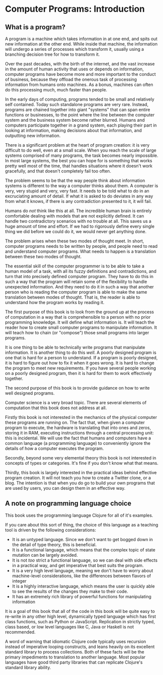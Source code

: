 # Computer Programs: Introduction

## What is a program?

A program is a machine which takes information in at one end, and spits out new information at the other end. While inside that machine, the information will undergo a series of processes which transform it, usually using a branching decision tree for how to transform it.

Over the past decades, with the birth of the internet, and the vast increase in the amount of human activity that uses or depends on information, computer programs have become more and more important to the conduct of business, because they offload the onerous task of processing information from humans onto machines. As a bonus, machines can often do this processing much, much faster than people.

In the early days of computing, programs tended to be small and relatively self contained. Today such standalone programs are very rare. Instead, programs are chained together into giant "systems" that can span entire functions or businesses, to the point where the line between the computer system and the business system become rather blurred. Humans and computers participate together in a grand system, each playing their part in looking at information, making decisions about that information, and outputting new information.

There is a significant problem at the heart of program creation: it is very difficult to do well, even at a small scale. When you reach the scale of large systems comprised of many programs, the task becomes nearly impossible. In most large systems, the best you can hope for is something that works pretty well most of the time, that handles situations where it doesn't work gracefully, and that doesn't completely fail too often.

The problem seems to be that the way people think about information systems is different to the way a computer thinks about them. A computer is very, very stupid and very, very fast. It needs to be told what to do in an excruciating amount of detail. If what it is asked to do deviates in any way from what it knows, if there is any contradiction presented to it, it will fail.

Humans do _not_ think like this at all. The incredible human brain is entirely comfortable dealing with models that are not explicitly defined. It can handle two contradictory scenarios with no trouble at all. This saves us a huge amount of time and effort. If we had to rigorously define every single thing we did before we could do it, we would never get anything done.

The problem arises when these two modes of thought meet. In short, computer programs needs to be written by people, and people need to read and understand computer programs. What needs to happen is a translation between these two modes of thought. 

The essential skill of the computer programmer is to be able to take a human model of a task, with all its fuzzy definitions and contradictions, and turn that into precisely defined computer program. They have to do this in such a way that the program will retain some of the flexibility to handle unexpected information. And they need to do it in such a way that another person who is reading the computer program is able to make the same translation between modes of thought. That is, the reader is able to understand how the program works by reading it.

The first purpose of this book is to look from the ground up at the process of computation in a way that is comprehensible to a person with no prior programming knowledge. It will define what information is. It will teach the reader how to create small computer programs to manipulate information. It will teach how to chain (or "compose") those small programs into larger programs.

It is one thing to be able to technically write programs that manipulate information. It is another thing to do this _well_. A poorly designed program is one that is hard for a person to understand. If a program is poorly designed, it is hard to figure out how to fix it when it goes wrong. It is hard to change the program to meet new requirements. If you have several people working on a poorly designed program, then it is hard for them to work effectively together.

The second purpose of this book is to provide guidance on how to write well designed programs.

Computer science is a very broad topic. There are several elements of computation that this book does not address at all.

Firstly this book is not interested in the mechanics of the physical computer these programs are running on. The fact that, when given a computer program to execute, the hardware is translating that into ones and zeros, storing it in RAM, executing instructions through a central processing unit: this is incidental. We will use the fact that humans and computers have a common language (a programming language) to conveniently ignore the details of how a computer executes the program.

Secondly, beyond some very elemental theory this book is not interested in concepts of types or categories. It's fine if you don't know what that means.

Thirdly, this book is largely interested in the practical ideas behind effective program creation. It will not teach you how to create a Twitter clone, or a blog. The intention is that when you do go to build your own programs that are used by users, you can design them in an effective way.

## A note on programming language choice

This book uses the programming language Clojure for all of it's examples.

If you care about this sort of thing, the choice of this language as a teaching tool is driven by the following considerations:

* It is an untyped language. Since we don't want to get bogged down in the detail of type theory, this is beneficial.
* It is a functional language, which means that the complex topic of state mutation can be largely avoided.
* It is not _too_ strict a functional language, so we can deal with side effects in a practical way, and get imperative that best suits the program.
* It is a very high level language, meaning we don't have to worry about machine-level considerations, like the differences between flavors of integer
* It is a highly interactive language, which means the user is quickly able to see the results of the changes they make to their code.
* It has an extremely rich library of powerful functions for manipulating information

It is a goal of this book that all of the code in this book will be quite easy to re-write in any other high level, dynamically typed language which has first class functions, such as Python or JavaScript. Replication in strictly typed, class based, or low level languages like C, Java or Haskell is not recommended.

A word of warning that idiomatic Clojure code typically uses recursion instead of imperative looping constructs, and leans heavily on its excellent standard library to process collections. Both of these facts will be the primary impediments to translation to another language. Most popular languages have good third party libraries that can replicate Clojure's standard library ability.

